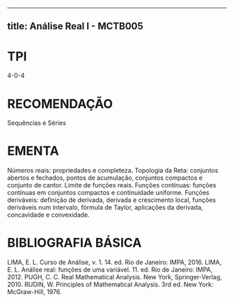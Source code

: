 
---
title: Análise Real I - MCTB005 
---

# TPI

4-0-4

# RECOMENDAÇÃO

Sequências e Séries

# EMENTA

Números reais: propriedades e completeza. Topologia da Reta: conjuntos abertos e fechados, pontos de acumulação, conjuntos compactos e conjunto de cantor. Limite de funções reais. Funções contínuas: funções contínuas em conjuntos compactos e continuidade uniforme. Funções deriváveis: definição de derivada, derivada e crescimento local, funções deriváveis num intervalo, fórmula de Taylor, aplicações da derivada, concavidade e convexidade.

# BIBLIOGRAFIA BÁSICA

LIMA, E. L. Curso de Análise, v. 1. 14. ed. Rio de Janeiro: IMPA, 2016.
LIMA, E. L. Análise real: funções de uma variável. 11. ed. Rio de Janeiro: IMPA, 2012.
PUGH, C. C. Real Mathematical Analysis. New York, Springer-Verlag, 2010.
RUDIN, W. Principles of Mathematical Analysis. 3rd ed. New York: McGraw-Hill, 1976.
        